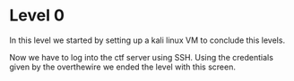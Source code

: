 # Level 0
In this level we started by setting up a kali linux VM to conclude this levels. 

Now we have to log into the ctf server using SSH. Using the credentials given by the overthewire we ended the level with this screen.

